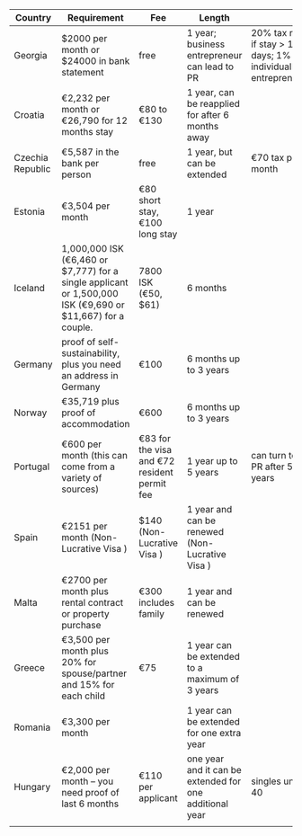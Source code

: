 | Country | Requirement | Fee | Length |  |
| --- | --- | --- | --- | --- |
| Georgia | $2000 per month or $24000 in bank statement | free | 1 year; business entrepreneur can lead to PR | 20% tax rate if stay > 183 days; 1% for individual entrepreneur;|
| Croatia | €2,232 per month or €26,790 for 12 months stay | €80 to €130 | 1 year, can be reapplied for after 6 months away |  |
| Czechia Republic | €5,587 in the bank per person | free | 1 year, but can be extended | €70 tax per month |
| Estonia | €3,504 per month | €80 short stay, €100 long stay | 1 year |  |
| Iceland | 1,000,000 ISK (€6,460 or $7,777) for a single applicant or 1,500,000 ISK (€9,690 or $11,667) for a couple. | 7800 ISK (€50, $61) | 6 months |  |
| Germany | proof of self-sustainability, plus you need an address in Germany | €100 | 6 months up to 3 years |  |
| Norway | €35,719 plus proof of accommodation | €600 | 6 months up to 3 years |  |
| Portugal | €600 per month (this can come from a variety of sources) | €83 for the visa and €72 resident permit fee | 1 year up to 5 years | can turn to PR after 5 years |
| Spain | €2151 per month (Non-Lucrative Visa ) | $140 (Non-Lucrative Visa ) | 1 year and can be renewed (Non-Lucrative Visa ) |  |
| Malta | €2700 per month plus rental contract or property purchase | €300 includes family | 1 year and can be renewed |  |
| Greece | €3,500 per month plus 20% for spouse/partner and 15% for each child | €75 | 1 year can be extended to a maximum of 3 years |  |
| Romania | €3,300 per month |  | 1 year can be extended for one extra year |  |
| Hungary | €2,000 per month – you need proof of last 6 months | €110 per applicant | one year and it can be extended for one additional year | singles under 40 |
|  |  |  |  |  |
